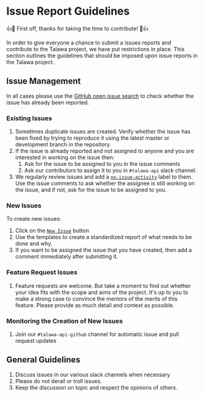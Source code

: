 # Issue Report Guidelines

:+1::tada: First off, thanks for taking the time to contribute! :tada::+1:

In order to give everyone a chance to submit a issues reports and contribute to the Talawa project, we have put restrictions in place. This section outlines the guidelines that should be imposed upon issue reports in the Talawa project.

## Issue Management

In all cases please use the [GitHub open issue search](https://github.com/PalisadoesFoundation/talawa-api/issues) to check whether the issue has already been reported.

### Existing Issues

1. Sometimes duplicate issues are created. Verify whether the issue has been fixed by trying to reproduce it using the latest master or development branch in the repository.
1. If the issue is already reported and not assigned to anyone and you are interested in working on the issue then:
   1. Ask for the issue to be assigned to you in the issue comments
   1. Ask our contributors to assign it to you in `#talawa-api` slack channel.
1. We regularly review issues and add a [`no-issue-activity`](https://github.com/PalisadoesFoundation/talawa-api/issues?q=is%3Aissue+is%3Aopen+label%3Ano-issue-activity) label to them. Use the issue comments to ask whether the assignee is still working on the issue, and if not, ask for the issue to be assigned to you.

### New Issues
To create new issues:
1. Click on the [`New Issue`](https://github.com/PalisadoesFoundation/talawa-api/issues/new/choose) button
1. Use the templates to create a standardized report of what needs to be done and why.
1. If you want to be assigned the issue that you have created, then add a comment immediately after submitting it.

### Feature Request Issues
1. Feature requests are welcome. But take a moment to find out whether your idea fits with the scope and aims of the project. It's up to you to make a strong case to convince the mentors of the merits of this feature. Please provide as much detail and context as possible.

### Monitoring the Creation of New Issues 
1. Join our `#talawa-api-github` channel for automatic issue and pull request updates

## General Guidelines

1. Discuss issues in our various slack channels when necessary
2. Please do not derail or troll issues. 
3. Keep the discussion on topic and respect the opinions of others.

